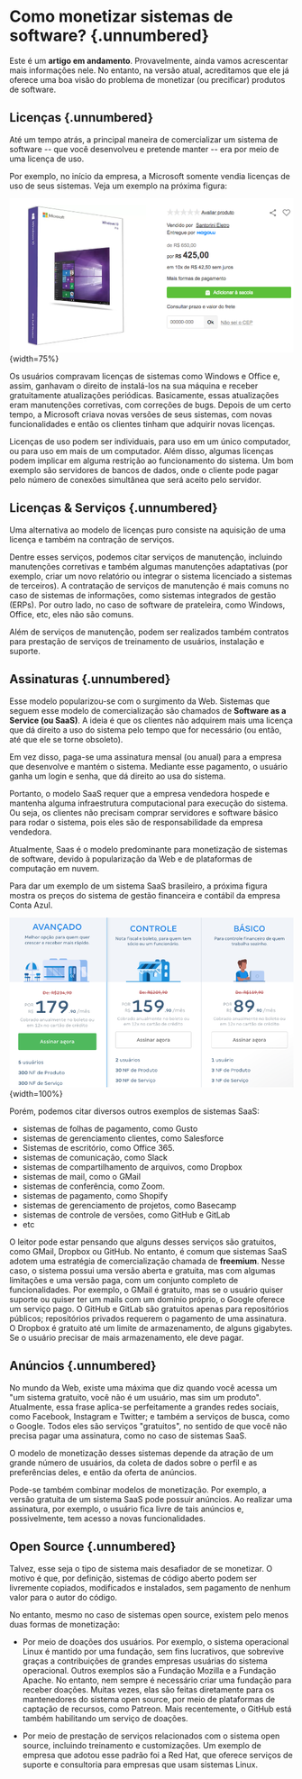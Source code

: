 
# Como monetizar sistemas de software? {.unnumbered}

Este é um **artigo em andamento**. Provavelmente, ainda vamos acrescentar mais
informações nele. No entanto, na versão atual, acreditamos que ele já
oferece uma boa visão do problema de monetizar (ou precificar)
produtos de software.

## Licenças {.unnumbered}

Até um tempo atrás, a principal maneira de comercializar um sistema
de software -- que você desenvolveu e pretende manter -- era por
meio de uma licença de uso. 

Por exemplo, no início da empresa, a Microsoft somente vendia licenças
de uso de seus sistemas. Veja um exemplo na próxima figura:

![](./figs/windows10.png){width=75%}


Os usuários compravam licenças de sistemas como
Windows e Office e, assim, ganhavam o direito de instalá-los na 
sua máquina e receber gratuitamente atualizações periódicas. Basicamente, 
essas atualizações eram manutenções corretivas, com correções de bugs. 
Depois de um certo tempo, a Microsoft criava novas versões de seus sistemas, 
com novas funcionalidades e então os clientes tinham que adquirir novas
licenças.

Licenças de uso podem ser individuais, para uso em um único computador, ou
para uso em mais de um computador. Além disso, algumas licenças podem
implicar em alguma restrição ao funcionamento do sistema. Um bom exemplo
são servidores de bancos de dados, onde o cliente pode pagar pelo número
de conexões simultânea que será aceito pelo servidor.


## Licenças & Serviços {.unnumbered}

Uma alternativa ao modelo de licenças puro consiste na aquisição
de uma licença e também na contração de serviços. 

Dentre esses serviços, podemos citar serviços de manutenção, incluindo 
manutenções corretivas e também algumas manutenções adaptativas (por
exemplo, criar um novo relatório ou integrar o sistema licenciado a sistemas 
de terceiros). A contratação de serviços de manutenção é mais comuns no caso
de sistemas de informações, como sistemas integrados de gestão (ERPs).
Por outro lado, no caso de software de prateleira, como 
Windows, Office, etc, eles não são comuns.

Além de serviços de manutenção, podem ser realizados também contratos
para prestação de serviços de treinamento de usuários, instalação e suporte.

## Assinaturas {.unnumbered}

Esse modelo popularizou-se com o surgimento da Web. Sistemas que
seguem esse modelo de comercialização são chamados
de **Software as a Service (ou SaaS)**. A ideia é que os clientes não adquirem
mais uma licença que dá direito a uso do sistema pelo tempo que
for necessário (ou então, até que ele se torne obsoleto). 

Em vez disso, paga-se uma assinatura mensal (ou anual) para a empresa
que desenvolve e mantém o sistema. Mediante esse pagamento, o usuário
ganha um login e senha, que dá direito ao usa do sistema.

Portanto, o modelo SaaS requer que a empresa vendedora
hospede e mantenha alguma infraestrutura computacional para execução
do sistema. Ou seja, os clientes não precisam comprar 
servidores e software básico para rodar o sistema, pois eles 
são de responsabilidade da empresa vendedora. 

Atualmente, Saas é o modelo predominante para monetização de sistemas
de software, devido à popularização da Web e de plataformas de 
computação em nuvem. 

Para dar um exemplo de um sistema SaaS brasileiro, a próxima 
figura mostra os preços do sistema de gestão financeira 
e contábil da empresa Conta Azul.

![](./figs/conta-azul.png){width=100%}

Porém, podemos citar diversos outros exemplos de sistemas SaaS:

* sistemas de folhas de pagamento, como Gusto
* sistemas de gerenciamento clientes, como Salesforce
* Sistemas de escritório, como Office 365.
* sistemas de comunicação, como Slack
* sistemas de compartilhamento de arquivos, como Dropbox
* sistemas de mail, como o GMail
* sistemas de conferência, como Zoom.
* sistemas de pagamento, como Shopify
* sistemas de gerenciamento de projetos, como Basecamp
* sistemas de controle de versões, como GitHub e GitLab
* etc

O leitor pode estar pensando que alguns desses serviços são gratuitos,
como GMail, Dropbox ou GitHub. No entanto, é comum que sistemas SaaS
adotem uma estratégia de comercialização chamada de **freemium**. Nesse
caso, o sistema possui uma versão aberta e gratuita, mas com algumas
limitações e uma versão paga, com um conjunto completo de funcionalidades.
Por exemplo, o GMail é gratuito, mas se o usuário quiser suporte ou quiser
ter um mails com um domínio próprio, o Google oferece um serviço pago. 
O GitHub e GitLab são gratuitos apenas para repositórios públicos; 
repositórios privados requerem o pagamento de uma assinatura. O Dropbox 
é gratuito até um limite de  armazenamento, de alguns gigabytes. 
Se o usuário precisar de mais armazenamento, ele deve pagar.


## Anúncios {.unnumbered}

No mundo da Web, existe uma máxima que diz quando você acessa
um "um sistema gratuito, você não é um usuário, mas sim um produto". 
Atualmente, essa frase aplica-se perfeitamente a grandes redes sociais, como 
Facebook, Instagram e Twitter; e também a  serviços de busca, como o Google. 
Todos eles são serviços "gratuitos", no sentido de que você não precisa pagar 
uma assinatura, como no caso de sistemas SaaS.

O modelo de monetização desses sistemas depende da atração de um grande 
número de usuários, da coleta de dados sobre o perfil e as preferências 
deles, e então da oferta de anúncios.

Pode-se também combinar modelos de monetização. Por exemplo, a versão
gratuita de um sistema SaaS pode possuir anúncios. Ao realizar uma
assinatura, por exemplo, o usuário fica livre de tais anúncios
e, possivelmente, tem acesso a novas funcionalidades.

## Open Source {.unnumbered}

Talvez, esse seja o tipo de sistema mais desafiador de se monetizar.
O motivo é que, por definição, sistemas de código aberto podem ser
livremente copiados, modificados e instalados, sem pagamento de nenhum
valor para o autor do código.

No entanto, mesmo no caso de sistemas open source, existem pelo
menos duas formas de monetização:

* Por meio de doações dos usuários. Por exemplo, o sistema operacional
Linux é mantido por uma fundação, sem fins lucrativos, que sobrevive
graças a contribuições de grandes empresas usuárias do sistema operacional.
Outros exemplos são a Fundação Mozilla e a Fundação Apache. No entanto,
nem sempre é necessário criar uma fundação para receber doações. Muitas
vezes, elas são feitas diretamente para os mantenedores do sistema
open source, por meio de plataformas de captação de recursos, como
Patreon. Mais recentemente, o GitHub está também habilitando um
serviço de doações.

* Por meio de prestação de serviços relacionados com o sistema open source,
incluindo treinamento e customizações. Um exemplo de empresa que adotou
esse padrão foi a Red Hat, que oferece serviços de suporte e consultoria
para empresas que usam sistemas Linux.



